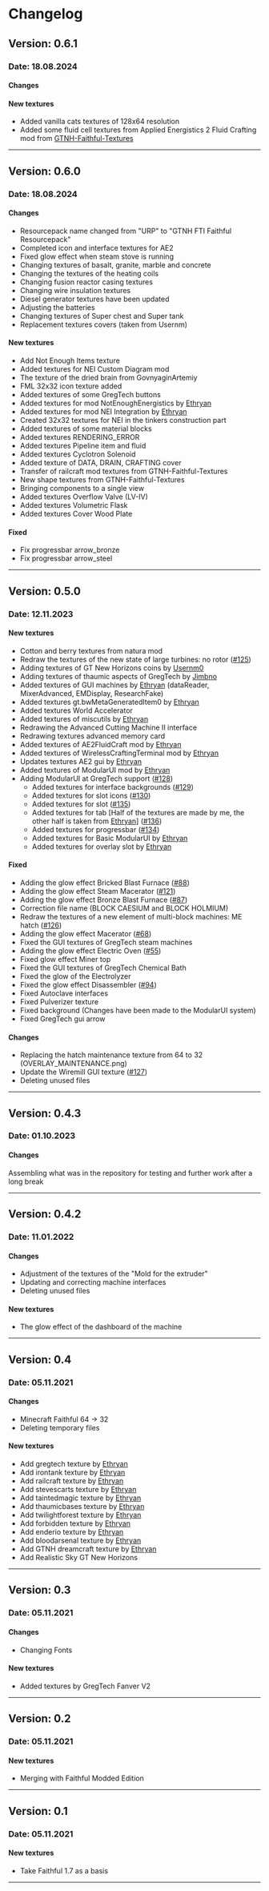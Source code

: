 # Changelog

## Version: 0.6.1

### Date: 18.08.2024

#### Changes

#### New textures

- Added vanilla cats textures of 128x64 resolution
- Added some fluid cell textures from Applied Energistics 2 Fluid Crafting mod from [GTNH-Faithful-Textures](https://github.com/Ethryan/GTNH-Faithful-Textures)

---

## Version: 0.6.0

### Date: 18.08.2024

#### Changes

- Resourcepack name changed from "URP" to "GTNH FTI Faithful Resourcepack"
- Completed icon and interface textures for AE2
- Fixed glow effect when steam stove is running
- Changing textures of basalt, granite, marble and concrete
- Changing the textures of the heating coils
- Changing fusion reactor casing textures
- Changing wire insulation textures
- Diesel generator textures have been updated
- Adjusting the batteries
- Changing textures of Super chest and Super tank
- Replacement textures covers (taken from Usernm)

#### New textures

- Add Not Enough Items texture
- Added textures for NEI Custom Diagram mod
- The texture of the dried brain from GovnyaginArtemiy
- FML 32x32 icon texture added
- Added textures of some GregTech buttons
- Added textures for mod NotEnoughEnergistics by [Ethryan](https://github.com/Ethryan/GTNH-Faithful-Textures)
- Added textures for mod NEI Integration by [Ethryan](https://github.com/Ethryan/GTNH-Faithful-Textures)
- Created 32x32 textures for NEI in the tinkers construction part
- Added textures of some material blocks
- Added textures RENDERING_ERROR
- Added textures Pipeline item and fluid
- Added textures Cyclotron Solenoid
- Added texture of DATA, DRAIN, CRAFTING cover
- Transfer of railcraft mod textures from GTNH-Faithful-Textures
- New shape textures from GTNH-Faithful-Textures
- Bringing components to a single view
- Added textures Overflow Valve (LV-IV)
- Added textures Volumetric Flask
- Added textures Cover Wood Plate

#### Fixed

- Fix progressbar arrow_bronze
- Fix progressbar arrow_steel

---

## Version: 0.5.0

### Date: 12.11.2023

#### New textures

- Cotton and berry textures from natura mod
- Redraw the textures of the new state of large turbines: no rotor ([#125](https://github.com/Eldrinn-Elantey/URP-Universal-Minecraft-Resourcepacks/issues/125))
- Adding textures of GT New Horizons coins by [Usernm0](https://github.com/Usernm0/GTNH-Textures-Usernm)
- Adding textures of thaumic aspects of GregTech by [Jimbno](https://github.com/Jimbno/UU-Tex)
- Added textures of GUI machines by [Ethryan](https://github.com/Ethryan/GTNH-Faithful-Textures) (dataReader, MixerAdvanced, EMDisplay, ResearchFake)
- Added textures gt.bwMetaGeneratedItem0 by [Ethryan](https://github.com/Ethryan/GTNH-Faithful-Textures)
- Added textures World Accelerator
- Added textures of miscutils by [Ethryan](https://github.com/Ethryan/GTNH-Faithful-Textures)
- Redrawing the Advanced Cutting Machine II interface
- Redrawing textures advanced memory card
- Added textures of AE2FluidCraft mod by [Ethryan](https://github.com/Ethryan/GTNH-Faithful-Textures)
- Added textures of WirelessCraftingTerminal mod by [Ethryan](https://github.com/Ethryan/GTNH-Faithful-Textures)
- Updates textures AE2 gui by [Ethryan](https://github.com/Ethryan/GTNH-Faithful-Textures)
- Added textures of ModularUI mod by [Ethryan](https://github.com/Ethryan/GTNH-Faithful-Textures)
- Adding ModularUI at GregTech support ([#128](https://github.com/Eldrinn-Elantey/URP-Universal-Minecraft-Resourcepacks/issues/128))
  - Added textures for interface backgrounds ([#129](https://github.com/Eldrinn-Elantey/URP-Universal-Minecraft-Resourcepacks/issues/129))
  - Added textures for slot icons ([#130](https://github.com/Eldrinn-Elantey/URP-Universal-Minecraft-Resourcepacks/issues/130))
  - Added textures for slot ([#135](https://github.com/Eldrinn-Elantey/URP-Universal-Minecraft-Resourcepacks/issues/135))
  - Added textures for tab [Half of the textures are made by me, the other half is taken from [Ethryan](https://github.com/Ethryan/GTNH-Faithful-Textures)] ([#136](https://github.com/Eldrinn-Elantey/URP-Universal-Minecraft-Resourcepacks/issues/136))
  - Added textures for progressbar ([#134](https://github.com/Eldrinn-Elantey/URP-Universal-Minecraft-Resourcepacks/issues/134))
  - Added textures for Basic ModularUI by [Ethryan](https://github.com/Ethryan/GTNH-Faithful-Textures)
  - Added textures for overlay slot by [Ethryan](https://github.com/Ethryan/GTNH-Faithful-Textures)

#### Fixed

- Adding the glow effect Bricked Blast Furnace ([#88](https://github.com/Eldrinn-Elantey/URP-Universal-Minecraft-Resourcepacks/issues/88))
- Adding the glow effect Steam Macerator ([#121](https://github.com/Eldrinn-Elantey/URP-Universal-Minecraft-Resourcepacks/issues/121))
- Adding the glow effect Bronze Blast Furnace ([#87](https://github.com/Eldrinn-Elantey/URP-Universal-Minecraft-Resourcepacks/issues/87))
- Correction file name (BLOCK CAESIUM and BLOCK HOLMIUM)
- Redraw the textures of a new element of multi-block machines: ME hatch ([#126](https://github.com/Eldrinn-Elantey/URP-Universal-Minecraft-Resourcepacks/issues/126))
- Adding the glow effect Macerator ([#68](https://github.com/Eldrinn-Elantey/URP-Universal-Minecraft-Resourcepacks/issues/68))
- Fixed the GUI textures of GregTech steam machines
- Adding the glow effect Electric Oven ([#55](https://github.com/Eldrinn-Elantey/URP-Universal-Minecraft-Resourcepacks/issues/55))
- Fixed glow effect Miner top
- Fixed the GUI textures of GregTech Chemical Bath
- Fixed the glow of the Electrolyzer
- Fixed the glow effect Disassembler ([#94](https://github.com/Eldrinn-Elantey/URP-Universal-Minecraft-Resourcepacks/issues/94))
- Fixed Autoclave interfaces
- Fixed Pulverizer texture
- Fixed background (Changes have been made to the ModularUI system)
- Fixed GregTech gui arrow

#### Changes

- Replacing the hatch maintenance texture from 64 to 32 (OVERLAY_MAINTENANCE.png)
- Update the Wiremill GUI texture ([#127](https://github.com/Eldrinn-Elantey/URP-Universal-Minecraft-Resourcepacks/issues/127))
- Deleting unused files

---

## Version: 0.4.3

### Date: 01.10.2023

#### Changes

Assembling what was in the repository for testing and further work after a long break

---

## Version: 0.4.2

### Date: 11.01.2022

#### Changes

- Adjustment of the textures of the "Mold for the extruder"
- Updating and correcting machine interfaces
- Deleting unused files

#### New textures

- The glow effect of the dashboard of the machine

---

## Version: 0.4

### Date: 05.11.2021

#### Changes

- Minecraft Faithful 64 -> 32
- Deleting temporary files

#### New textures

- Add gregtech texture by [Ethryan](https://github.com/Ethryan/GTNH-Faithful-Textures)
- Add irontank texture by [Ethryan](https://github.com/Ethryan/GTNH-Faithful-Textures)
- Add railcraft texture by [Ethryan](https://github.com/Ethryan/GTNH-Faithful-Textures)
- Add stevescarts texture by [Ethryan](https://github.com/Ethryan/GTNH-Faithful-Textures)
- Add taintedmagic texture by [Ethryan](https://github.com/Ethryan/GTNH-Faithful-Textures)
- Add thaumicbases texture by [Ethryan](https://github.com/Ethryan/GTNH-Faithful-Textures)
- Add twilightforest texture by [Ethryan](https://github.com/Ethryan/GTNH-Faithful-Textures)
- Add forbidden texture by [Ethryan](https://github.com/Ethryan/GTNH-Faithful-Textures)
- Add enderio texture by [Ethryan](https://github.com/Ethryan/GTNH-Faithful-Textures)
- Add bloodarsenal texture by [Ethryan](https://github.com/Ethryan/GTNH-Faithful-Textures)
- Add GTNH dreamcraft texture by [Ethryan](https://github.com/Ethryan/GTNH-Faithful-Textures)
- Add Realistic Sky GT New Horizons

---

## Version: 0.3

### Date: 05.11.2021

#### Changes

- Changing Fonts

#### New textures

- Added textures by GregTech Fanver V2

---

## Version: 0.2

### Date: 05.11.2021

#### New textures

- Merging with Faithful Modded Edition

---

## Version: 0.1

### Date: 05.11.2021

#### New textures

- Take Faithful 1.7 as a basis

---